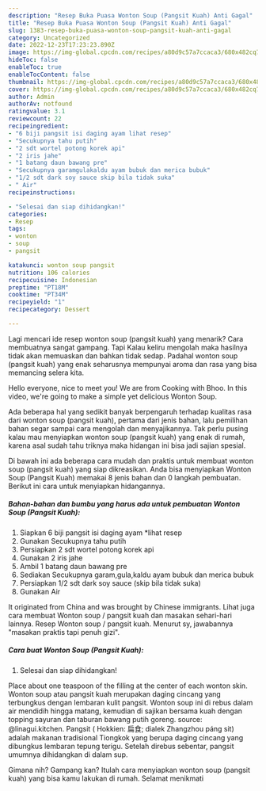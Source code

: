```yaml
---
description: "Resep Buka Puasa Wonton Soup (Pangsit Kuah) Anti Gagal"
title: "Resep Buka Puasa Wonton Soup (Pangsit Kuah) Anti Gagal"
slug: 1383-resep-buka-puasa-wonton-soup-pangsit-kuah-anti-gagal
category: Uncategorized
date: 2022-12-23T17:23:23.890Z
image: https://img-global.cpcdn.com/recipes/a80d9c57a7ccaca3/680x482cq70/wonton-soup-pangsit-kuah-foto-resep-utama.jpg
hideToc: false
enableToc: true
enableTocContent: false
thumbnail: https://img-global.cpcdn.com/recipes/a80d9c57a7ccaca3/680x482cq70/wonton-soup-pangsit-kuah-foto-resep-utama.jpg
cover: https://img-global.cpcdn.com/recipes/a80d9c57a7ccaca3/680x482cq70/wonton-soup-pangsit-kuah-foto-resep-utama.jpg
author: Admin
authorAv: notfound
ratingvalue: 3.1
reviewcount: 22
recipeingredient:
- "6 biji pangsit isi daging ayam lihat resep"
- "Secukupnya tahu putih"
- "2 sdt wortel potong korek api"
- "2 iris jahe"
- "1 batang daun bawang pre"
- "Secukupnya garamgulakaldu ayam bubuk dan merica bubuk"
- "1/2 sdt dark soy sauce skip bila tidak suka"
- " Air"
recipeinstructions:

- "Selesai dan siap dihidangkan!"
categories:
- Resep
tags:
- wonton
- soup
- pangsit

katakunci: wonton soup pangsit 
nutrition: 106 calories
recipecuisine: Indonesian
preptime: "PT18M"
cooktime: "PT34M"
recipeyield: "1"
recipecategory: Dessert

---
```



Lagi mencari ide resep wonton soup (pangsit kuah) yang menarik? Cara membuatnya sangat gampang. Tapi Kalau keliru mengolah maka hasilnya tidak akan memuaskan dan bahkan tidak sedap. Padahal wonton soup (pangsit kuah) yang enak seharusnya mempunyai aroma dan rasa yang bisa memancing selera kita.


Hello everyone, nice to meet you! We are from Cooking with Bhoo. In this video, we&#39;re going to make a simple yet delicious Wonton Soup.

Ada beberapa hal yang sedikit banyak berpengaruh terhadap kualitas rasa dari wonton soup (pangsit kuah), pertama dari jenis bahan, lalu pemilihan bahan segar sampai cara mengolah dan menyajikannya. Tak perlu pusing kalau mau menyiapkan wonton soup (pangsit kuah) yang enak di rumah, karena asal sudah tahu triknya maka hidangan ini bisa jadi sajian spesial.


Di bawah ini ada beberapa cara mudah dan praktis untuk membuat wonton soup (pangsit kuah) yang siap dikreasikan. Anda bisa menyiapkan Wonton Soup (Pangsit Kuah) memakai 8 jenis bahan dan 0 langkah pembuatan. Berikut ini cara untuk menyiapkan hidangannya.

<!--inarticleads1-->

##### Bahan-bahan dan bumbu yang harus ada untuk pembuatan Wonton Soup (Pangsit Kuah):

1. Siapkan 6 biji pangsit isi daging ayam *lihat resep
1. Gunakan Secukupnya tahu putih
1. Persiapkan 2 sdt wortel potong korek api
1. Gunakan 2 iris jahe
1. Ambil 1 batang daun bawang pre
1. Sediakan Secukupnya garam,gula,kaldu ayam bubuk dan merica bubuk
1. Persiapkan 1/2 sdt dark soy sauce (skip bila tidak suka)
1. Gunakan  Air


It originated from China and was brought by Chinese immigrants. Lihat juga cara membuat Wonton soup / pangsit kuah dan masakan sehari-hari lainnya. Resep Wonton soup / pangsit kuah. Menurut sy, jawabannya &#34;masakan praktis tapi penuh gizi&#34;. 

<!--inarticleads2-->

##### Cara buat Wonton Soup (Pangsit Kuah):


1. Selesai dan siap dihidangkan!

Place about one teaspoon of the filling at the center of each wonton skin. Wonton soup atau pangsit kuah merupakan daging cincang yang terbungkus dengan lembaran kulit pangsit. Wonton soup ini di rebus dalam air mendidih hingga matang, kemudian di sajikan bersama kuah dengan topping sayuran dan taburan bawang putih goreng. source: @linagui.kitchen. Pangsit ( Hokkien: 扁食; dialek Zhangzhou páng sit) adalah makanan tradisional Tiongkok yang berupa daging cincang yang dibungkus lembaran tepung terigu. Setelah direbus sebentar, pangsit umumnya dihidangkan di dalam sup. 

Gimana nih? Gampang kan? Itulah cara menyiapkan wonton soup (pangsit kuah) yang bisa kamu lakukan di rumah. Selamat menikmati
